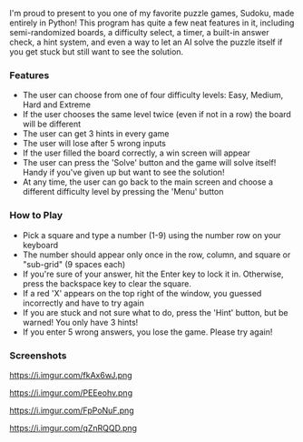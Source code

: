 I'm proud to present to you one of my favorite puzzle games, Sudoku, made entirely in Python! This program has quite a few neat features in it, including semi-randomized boards, a difficulty select, a timer, a built-in answer check, a hint system, and even a way to let an AI solve the puzzle itself if you get stuck but still want to see the solution.

### Features ###
* The user can choose from one of four difficulty levels: Easy, Medium, Hard and Extreme
* If the user chooses the same level twice (even if not in a row) the board will be different
* The user can get 3 hints in every game
* The user will lose after 5 wrong inputs
* If the user filled the board correctly, a win screen will appear
* The user can press the 'Solve' button and the game will solve itself! Handy if you've given up but want to see the solution!
* At any time, the user can go back to the main screen and choose a different difficulty level by pressing the 'Menu' button

### How to Play ###
* Pick a square and type a number (1-9) using the number row on your keyboard
* The number should appear only once in the row, column, and square or "sub-grid" (9 spaces each)
* If you're sure of your answer, hit the Enter key to lock it in. Otherwise, press the backspace key to clear the square.
* If a red 'X' appears on the top right of the window, you guessed incorrectly and have to try again
* If you are stuck and not sure what to do, press the 'Hint' button, but be warned! You only have 3 hints!
* If you enter 5 wrong answers, you lose the game. Please try again!

### Screenshots ###

https://i.imgur.com/fkAx6wJ.png

https://i.imgur.com/PEEeohv.png

https://i.imgur.com/FpPoNuF.png

https://i.imgur.com/qZnRQQD.png
